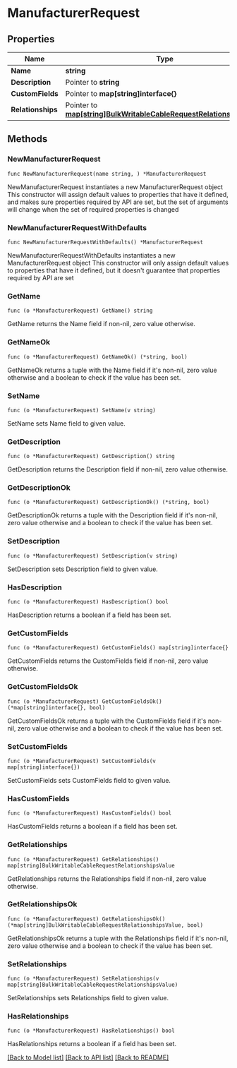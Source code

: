 # ManufacturerRequest

## Properties

Name | Type | Description | Notes
------------ | ------------- | ------------- | -------------
**Name** | **string** |  | 
**Description** | Pointer to **string** |  | [optional] 
**CustomFields** | Pointer to **map[string]interface{}** |  | [optional] 
**Relationships** | Pointer to [**map[string]BulkWritableCableRequestRelationshipsValue**](BulkWritableCableRequestRelationshipsValue.md) |  | [optional] 

## Methods

### NewManufacturerRequest

`func NewManufacturerRequest(name string, ) *ManufacturerRequest`

NewManufacturerRequest instantiates a new ManufacturerRequest object
This constructor will assign default values to properties that have it defined,
and makes sure properties required by API are set, but the set of arguments
will change when the set of required properties is changed

### NewManufacturerRequestWithDefaults

`func NewManufacturerRequestWithDefaults() *ManufacturerRequest`

NewManufacturerRequestWithDefaults instantiates a new ManufacturerRequest object
This constructor will only assign default values to properties that have it defined,
but it doesn't guarantee that properties required by API are set

### GetName

`func (o *ManufacturerRequest) GetName() string`

GetName returns the Name field if non-nil, zero value otherwise.

### GetNameOk

`func (o *ManufacturerRequest) GetNameOk() (*string, bool)`

GetNameOk returns a tuple with the Name field if it's non-nil, zero value otherwise
and a boolean to check if the value has been set.

### SetName

`func (o *ManufacturerRequest) SetName(v string)`

SetName sets Name field to given value.


### GetDescription

`func (o *ManufacturerRequest) GetDescription() string`

GetDescription returns the Description field if non-nil, zero value otherwise.

### GetDescriptionOk

`func (o *ManufacturerRequest) GetDescriptionOk() (*string, bool)`

GetDescriptionOk returns a tuple with the Description field if it's non-nil, zero value otherwise
and a boolean to check if the value has been set.

### SetDescription

`func (o *ManufacturerRequest) SetDescription(v string)`

SetDescription sets Description field to given value.

### HasDescription

`func (o *ManufacturerRequest) HasDescription() bool`

HasDescription returns a boolean if a field has been set.

### GetCustomFields

`func (o *ManufacturerRequest) GetCustomFields() map[string]interface{}`

GetCustomFields returns the CustomFields field if non-nil, zero value otherwise.

### GetCustomFieldsOk

`func (o *ManufacturerRequest) GetCustomFieldsOk() (*map[string]interface{}, bool)`

GetCustomFieldsOk returns a tuple with the CustomFields field if it's non-nil, zero value otherwise
and a boolean to check if the value has been set.

### SetCustomFields

`func (o *ManufacturerRequest) SetCustomFields(v map[string]interface{})`

SetCustomFields sets CustomFields field to given value.

### HasCustomFields

`func (o *ManufacturerRequest) HasCustomFields() bool`

HasCustomFields returns a boolean if a field has been set.

### GetRelationships

`func (o *ManufacturerRequest) GetRelationships() map[string]BulkWritableCableRequestRelationshipsValue`

GetRelationships returns the Relationships field if non-nil, zero value otherwise.

### GetRelationshipsOk

`func (o *ManufacturerRequest) GetRelationshipsOk() (*map[string]BulkWritableCableRequestRelationshipsValue, bool)`

GetRelationshipsOk returns a tuple with the Relationships field if it's non-nil, zero value otherwise
and a boolean to check if the value has been set.

### SetRelationships

`func (o *ManufacturerRequest) SetRelationships(v map[string]BulkWritableCableRequestRelationshipsValue)`

SetRelationships sets Relationships field to given value.

### HasRelationships

`func (o *ManufacturerRequest) HasRelationships() bool`

HasRelationships returns a boolean if a field has been set.


[[Back to Model list]](../README.md#documentation-for-models) [[Back to API list]](../README.md#documentation-for-api-endpoints) [[Back to README]](../README.md)


